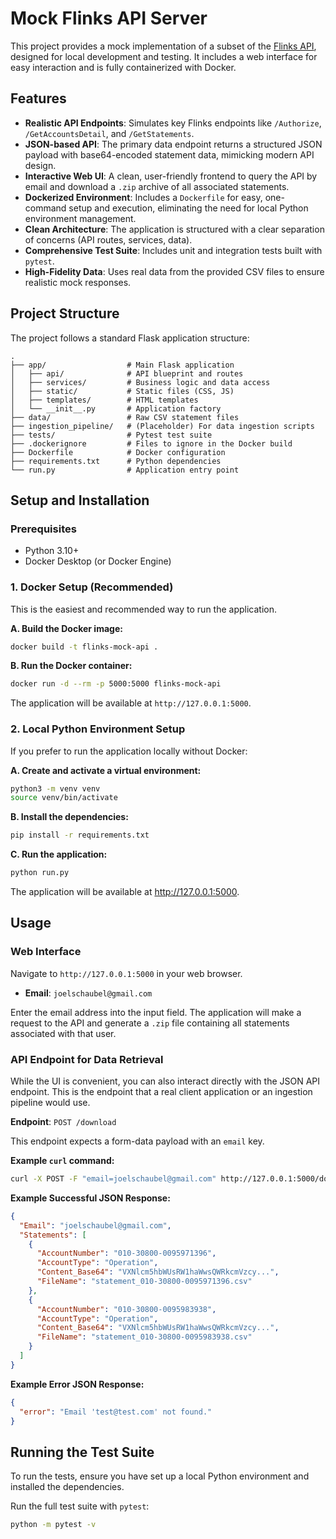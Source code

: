 # Mock Flinks API Server

This project provides a mock implementation of a subset of the [Flinks API](https://docs.flinks.com/docs/welcome?_gl=1*je0k2v*_gcl_au*NDY3Mzk0Mzc5LjE3NTEwNDk5NzU.), designed for local development and testing. It includes a web interface for easy interaction and is fully containerized with Docker.

## Features

- **Realistic API Endpoints**: Simulates key Flinks endpoints like `/Authorize`, `/GetAccountsDetail`, and `/GetStatements`.
- **JSON-based API**: The primary data endpoint returns a structured JSON payload with base64-encoded statement data, mimicking modern API design.
- **Interactive Web UI**: A clean, user-friendly frontend to query the API by email and download a `.zip` archive of all associated statements.
- **Dockerized Environment**: Includes a `Dockerfile` for easy, one-command setup and execution, eliminating the need for local Python environment management.
- **Clean Architecture**: The application is structured with a clear separation of concerns (API routes, services, data).
- **Comprehensive Test Suite**: Includes unit and integration tests built with `pytest`.
- **High-Fidelity Data**: Uses real data from the provided CSV files to ensure realistic mock responses.

## Project Structure

The project follows a standard Flask application structure:

```
.
├── app/                  # Main Flask application
│   ├── api/              # API blueprint and routes
│   ├── services/         # Business logic and data access
│   ├── static/           # Static files (CSS, JS)
│   ├── templates/        # HTML templates
│   └── __init__.py       # Application factory
├── data/                 # Raw CSV statement files
├── ingestion_pipeline/   # (Placeholder) For data ingestion scripts
├── tests/                # Pytest test suite
├── .dockerignore         # Files to ignore in the Docker build
├── Dockerfile            # Docker configuration
├── requirements.txt      # Python dependencies
└── run.py                # Application entry point
```

## Setup and Installation

### Prerequisites

- Python 3.10+
- Docker Desktop (or Docker Engine)

### 1. Docker Setup (Recommended)

This is the easiest and recommended way to run the application.

**A. Build the Docker image:**
```bash
docker build -t flinks-mock-api .
```

**B. Run the Docker container:**
```bash
docker run -d --rm -p 5000:5000 flinks-mock-api
```
The application will be available at `http://127.0.0.1:5000`.

### 2. Local Python Environment Setup

If you prefer to run the application locally without Docker:

**A. Create and activate a virtual environment:**
```bash
python3 -m venv venv
source venv/bin/activate
```

**B. Install the dependencies:**
```bash
pip install -r requirements.txt
```

**C. Run the application:**
```bash
python run.py
```
The application will be available at http://127.0.0.1:5000.


## Usage

### Web Interface

Navigate to `http://127.0.0.1:5000` in your web browser.

- **Email**: `joelschaubel@gmail.com`

Enter the email address into the input field. The application will make a request to the API and generate a `.zip` file containing all statements associated with that user.

### API Endpoint for Data Retrieval

While the UI is convenient, you can also interact directly with the JSON API endpoint. This is the endpoint that a real client application or an ingestion pipeline would use.

**Endpoint**: `POST /download`

This endpoint expects a form-data payload with an `email` key.

**Example `curl` command:**
```bash
curl -X POST -F "email=joelschaubel@gmail.com" http://127.0.0.1:5000/download
```

**Example Successful JSON Response:**
```json
{
  "Email": "joelschaubel@gmail.com",
  "Statements": [
    {
      "AccountNumber": "010-30800-0095971396",
      "AccountType": "Operation",
      "Content_Base64": "VXNlcm5hbWUsRW1haWwsQWRkcmVzcy...",
      "FileName": "statement_010-30800-0095971396.csv"
    },
    {
      "AccountNumber": "010-30800-0095983938",
      "AccountType": "Operation",
      "Content_Base64": "VXNlcm5hbWUsRW1haWwsQWRkcmVzcy...",
      "FileName": "statement_010-30800-0095983938.csv"
    }
  ]
}
```

**Example Error JSON Response:**
```json
{
  "error": "Email 'test@test.com' not found."
}
```

## Running the Test Suite

To run the tests, ensure you have set up a local Python environment and installed the dependencies.

Run the full test suite with `pytest`:
```bash
python -m pytest -v
```
